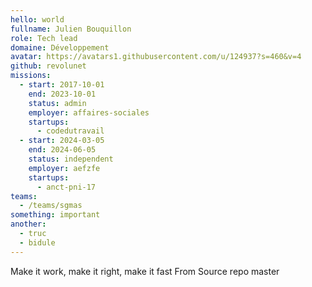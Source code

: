 ```yaml
---
hello: world
fullname: Julien Bouquillon
role: Tech lead
domaine: Développement
avatar: https://avatars1.githubusercontent.com/u/124937?s=460&v=4
github: revolunet
missions:
  - start: 2017-10-01
    end: 2023-10-01
    status: admin
    employer: affaires-sociales
    startups:
      - codedutravail
  - start: 2024-03-05
    end: 2024-06-05
    status: independent
    employer: aefzfe
    startups:
      - anct-pni-17
teams:
  - /teams/sgmas
something: important
another:
  - truc
  - bidule
---
```

Make it work, make it right, make it fast
From Source repo master